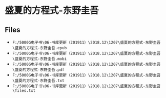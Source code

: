 # 盛夏的方程式-东野圭吾

## Files

- `F:/5000G电子书\06-书库更新（201911）\2018.12\1207\盛夏的方程式-东野圭吾\盛夏的方程式-东野圭吾.epub`
- `F:/5000G电子书\06-书库更新（201911）\2018.12\1207\盛夏的方程式-东野圭吾\盛夏的方程式-东野圭吾.mobi`
- `F:/5000G电子书\06-书库更新（201911）\2018.12\1207\盛夏的方程式-东野圭吾\盛夏的方程式-东野圭吾.pdf`
- `F:/5000G电子书\06-书库更新（201911）\2018.12\1207\盛夏的方程式-东野圭吾\盛夏的方程式-东野圭吾.txt`
- `F:/5000G电子书\06-书库更新（201911）\2018.12\1207\盛夏的方程式-东野圭吾\files.txt`
